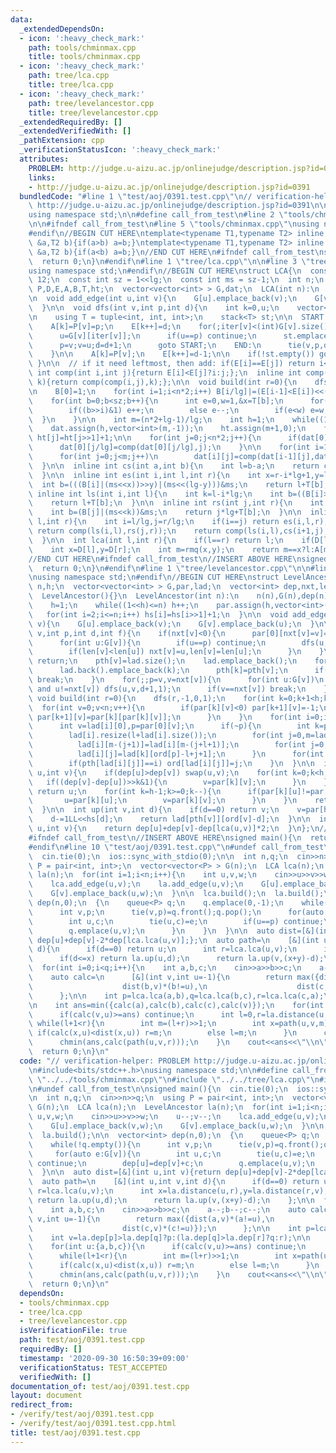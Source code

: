 ```yaml
---
data:
  _extendedDependsOn:
  - icon: ':heavy_check_mark:'
    path: tools/chminmax.cpp
    title: tools/chminmax.cpp
  - icon: ':heavy_check_mark:'
    path: tree/lca.cpp
    title: tree/lca.cpp
  - icon: ':heavy_check_mark:'
    path: tree/levelancestor.cpp
    title: tree/levelancestor.cpp
  _extendedRequiredBy: []
  _extendedVerifiedWith: []
  _pathExtension: cpp
  _verificationStatusIcon: ':heavy_check_mark:'
  attributes:
    PROBLEM: http://judge.u-aizu.ac.jp/onlinejudge/description.jsp?id=0391
    links:
    - http://judge.u-aizu.ac.jp/onlinejudge/description.jsp?id=0391
  bundledCode: "#line 1 \"test/aoj/0391.test.cpp\"\n// verification-helper: PROBLEM\
    \ http://judge.u-aizu.ac.jp/onlinejudge/description.jsp?id=0391\n\n#include<bits/stdc++.h>\n\
    using namespace std;\n\n#define call_from_test\n#line 2 \"tools/chminmax.cpp\"\
    \n\n#ifndef call_from_test\n#line 5 \"tools/chminmax.cpp\"\nusing namespace std;\n\
    #endif\n//BEGIN CUT HERE\ntemplate<typename T1,typename T2> inline void chmin(T1\
    \ &a,T2 b){if(a>b) a=b;}\ntemplate<typename T1,typename T2> inline void chmax(T1\
    \ &a,T2 b){if(a<b) a=b;}\n//END CUT HERE\n#ifndef call_from_test\nsigned main(){\n\
    \  return 0;\n}\n#endif\n#line 1 \"tree/lca.cpp\"\n\n#line 3 \"tree/lca.cpp\"\n\
    using namespace std;\n#endif\n//BEGIN CUT HERE\nstruct LCA{\n  const int lg =\
    \ 12;\n  const int sz = 1<<lg;\n  const int ms = sz-1;\n  int n;\n  vector<int>\
    \ P,D,E,A,B,T,ht;\n  vector<vector<int> > G,dat;\n  LCA(int n):\n    n(n),P(n,-1),D(n),E(n*2,0),A(n*2,-1),B(n*2/lg+1),T(sz,0),G(n){}\n\
    \n  void add_edge(int u,int v){\n    G[u].emplace_back(v);\n    G[v].emplace_back(u);\n\
    \  }\n\n  void dfs(int v,int p,int d){\n    int k=0,u;\n    vector<int> iter(n,0);\n\
    \n    using T = tuple<int, int, int>;\n    stack<T> st;\n\n  START:\n    D[v]=k;\n\
    \    A[k]=P[v]=p;\n    E[k++]=d;\n    for(;iter[v]<(int)G[v].size();iter[v]++){\n\
    \      u=G[v][iter[v]];\n      if(u==p) continue;\n      st.emplace(v,p,d);\n\
    \      p=v;v=u;d=d+1;\n      goto START;\n    END:\n      tie(v,p,d)=st.top();st.pop();\n\
    \    }\n\n    A[k]=P[v];\n    E[k++]=d-1;\n\n    if(!st.empty()) goto END;\n \
    \ }\n\n  // if it need leftmost, then add: if(E[i]==E[j]) return i<j?i:j;\n  inline\
    \ int comp(int i,int j){return E[i]<E[j]?i:j;};\n  inline int comp(int i,int j,int\
    \ k){return comp(comp(i,j),k);};\n\n  void build(int r=0){\n    dfs(r,-1,1);\n\
    \n    B[0]=1;\n    for(int i=1;i<n*2;i++) B[i/lg]|=(E[i-1]<E[i])<<(i%lg);\n\n\
    \    for(int b=0;b<sz;b++){\n      int e=0,w=1,&x=T[b];\n      for(int i=0;i<lg;i++){\n\
    \        if((b>>i)&1) e++;\n        else e--;\n        if(e<w) e=w,x=i;\n    \
    \  }\n    }\n\n    int m=(n*2+lg-1)/lg;\n    int h=1;\n    while((1<<h)<m) h++;\n\
    \    dat.assign(h,vector<int>(m,-1));\n    ht.assign(m+1,0);\n    for(int j=2;j<=m;j++)\
    \ ht[j]=ht[j>>1]+1;\n\n    for(int j=0;j<n*2;j++){\n      if(dat[0][j/lg]<0) dat[0][j/lg]=j;\n\
    \      dat[0][j/lg]=comp(dat[0][j/lg],j);\n    }\n\n    for(int i=1,p=1;i<h;i++,p<<=1)\n\
    \      for(int j=0;j<m;j++)\n        dat[i][j]=comp(dat[i-1][j],dat[i-1][min(j+p,m-1)]);\n\
    \  }\n\n  inline int cs(int a,int b){\n    int l=b-a;\n    return comp(dat[ht[l]][a],dat[ht[l]][b-(1<<ht[l])]);\n\
    \  }\n\n  inline int es(int i,int l,int r){\n    int x=r-i*lg+1,y=l-i*lg;\n  \
    \  int b=(((B[i]|(ms<<x))>>y)|(ms<<(lg-y)))&ms;\n    return l+T[b];\n  }\n\n \
    \ inline int ls(int i,int l){\n    int k=l-i*lg;\n    int b=((B[i]>>k)|(ms<<(lg-k)))&ms;\n\
    \    return l+T[b];\n  }\n\n  inline int rs(int j,int r){\n    int k=r-j*lg+1;\n\
    \    int b=(B[j]|(ms<<k))&ms;\n    return j*lg+T[b];\n  }\n\n  inline int rmq(int\
    \ l,int r){\n    int i=l/lg,j=r/lg;\n    if(i==j) return es(i,l,r);\n    if(i+1==j)\
    \ return comp(ls(i,l),rs(j,r));\n    return comp(ls(i,l),cs(i+1,j),rs(j,r));\n\
    \  }\n\n  int lca(int l,int r){\n    if(l==r) return l;\n    if(D[l]>D[r]) swap(l,r);\n\
    \    int x=D[l],y=D[r];\n    int m=rmq(x,y);\n    return m==x?l:A[m];\n  }\n};\n\
    //END CUT HERE\n#ifndef call_from_test\n//INSERT ABOVE HERE\nsigned main(){\n\
    \  return 0;\n}\n#endif\n#line 1 \"tree/levelancestor.cpp\"\n\n#line 3 \"tree/levelancestor.cpp\"\
    \nusing namespace std;\n#endif\n//BEGIN CUT HERE\nstruct LevelAncestor{\n  int\
    \ n,h;\n  vector<vector<int> > G,par,lad;\n  vector<int> dep,nxt,len,pth,ord,hs;\n\
    \  LevelAncestor(){}\n  LevelAncestor(int n):\n    n(n),G(n),dep(n),nxt(n,-1),len(n),pth(n),ord(n),hs(n+1,0){\n\
    \    h=1;\n    while((1<<h)<=n) h++;\n    par.assign(h,vector<int>(n,-1));\n \
    \   for(int i=2;i<=n;i++) hs[i]=hs[i>>1]+1;\n  }\n\n  void add_edge(int u,int\
    \ v){\n    G[u].emplace_back(v);\n    G[v].emplace_back(u);\n  }\n\n  void dfs(int\
    \ v,int p,int d,int f){\n    if(nxt[v]<0){\n      par[0][nxt[v]=v]=p;\n      len[v]=dep[v]=d;\n\
    \      for(int u:G[v]){\n        if(u==p) continue;\n        dfs(u,v,d+1,0);\n\
    \        if(len[v]<len[u]) nxt[v]=u,len[v]=len[u];\n      }\n    }\n    if(!f)\
    \ return;\n    pth[v]=lad.size();\n    lad.emplace_back();\n    for(int k=v;;k=nxt[k]){\n\
    \      lad.back().emplace_back(k);\n      pth[k]=pth[v];\n      if(k==nxt[k])\
    \ break;\n    }\n    for(;;p=v,v=nxt[v]){\n      for(int u:G[v])\n        if(u!=p\
    \ and u!=nxt[v]) dfs(u,v,d+1,1);\n      if(v==nxt[v]) break;\n    }\n  }\n\n \
    \ void build(int r=0){\n    dfs(r,-1,0,1);\n    for(int k=0;k+1<h;k++){\n    \
    \  for(int v=0;v<n;v++){\n        if(par[k][v]<0) par[k+1][v]=-1;\n        else\
    \ par[k+1][v]=par[k][par[k][v]];\n      }\n    }\n    for(int i=0;i<(int)lad.size();i++){\n\
    \      int v=lad[i][0],p=par[0][v];\n      if(~p){\n        int k=pth[p],l=min(ord[p]+1,(int)lad[i].size());\n\
    \        lad[i].resize(l+lad[i].size());\n        for(int j=0,m=lad[i].size();j+l<m;j++)\n\
    \          lad[i][m-(j+1)]=lad[i][m-(j+l+1)];\n        for(int j=0;j<l;j++)\n\
    \          lad[i][j]=lad[k][ord[p]-l+j+1];\n      }\n      for(int j=0;j<(int)lad[i].size();j++)\n\
    \        if(pth[lad[i][j]]==i) ord[lad[i][j]]=j;\n    }\n  }\n\n  int lca(int\
    \ u,int v){\n    if(dep[u]>dep[v]) swap(u,v);\n    for(int k=0;k<h;k++){\n   \
    \   if((dep[v]-dep[u])>>k&1){\n        v=par[k][v];\n      }\n    }\n    if(u==v)\
    \ return u;\n    for(int k=h-1;k>=0;k--){\n      if(par[k][u]!=par[k][v]){\n \
    \       u=par[k][u];\n        v=par[k][v];\n      }\n    }\n    return par[0][u];\n\
    \  }\n\n  int up(int v,int d){\n    if(d==0) return v;\n    v=par[hs[d]][v];\n\
    \    d-=1LL<<hs[d];\n    return lad[pth[v]][ord[v]-d];\n  }\n\n  int distance(int\
    \ u,int v){\n    return dep[u]+dep[v]-dep[lca(u,v)]*2;\n  }\n};\n//END CUT HERE\n\
    #ifndef call_from_test\n//INSERT ABOVE HERE\nsigned main(){\n  return 0;\n}\n\
    #endif\n#line 10 \"test/aoj/0391.test.cpp\"\n#undef call_from_test\n\nsigned main(){\n\
    \  cin.tie(0);\n  ios::sync_with_stdio(0);\n\n  int n,q;\n  cin>>n>>q;\n  using\
    \ P = pair<int, int>;\n  vector<vector<P> > G(n);\n  LCA lca(n);\n  LevelAncestor\
    \ la(n);\n  for(int i=1;i<n;i++){\n    int u,v,w;\n    cin>>u>>v>>w;\n    u--;v--;\n\
    \    lca.add_edge(u,v);\n    la.add_edge(u,v);\n    G[u].emplace_back(v,w);\n\
    \    G[v].emplace_back(u,w);\n  }\n\n  lca.build();\n  la.build();\n\n  vector<int>\
    \ dep(n,0);\n  {\n    queue<P> q;\n    q.emplace(0,-1);\n    while(!q.empty()){\n\
    \      int v,p;\n      tie(v,p)=q.front();q.pop();\n      for(auto e:G[v]){\n\
    \        int u,c;\n        tie(u,c)=e;\n        if(u==p) continue;\n        dep[u]=dep[v]+c;\n\
    \        q.emplace(u,v);\n      }\n    }\n  }\n\n  auto dist=[&](int u,int v){return\
    \ dep[u]+dep[v]-2*dep[lca.lca(u,v)];};\n  auto path=\n    [&](int u,int v,int\
    \ d){\n      if(d==0) return u;\n      int r=lca.lca(u,v);\n      int x=la.distance(u,r),y=la.distance(r,v);\n\
    \      if(d<=x) return la.up(u,d);\n      return la.up(v,(x+y)-d);\n    };\n\n\
    \  for(int i=0;i<q;i++){\n    int a,b,c;\n    cin>>a>>b>>c;\n    a--;b--;c--;\n\
    \    auto calc=\n      [&](int v,int u=-1){\n        return max({dist(a,v)*(a!=u),\n\
    \                    dist(b,v)*(b!=u),\n                    dist(c,v)*(c!=u)});\n\
    \      };\n\n    int p=lca.lca(a,b),q=lca.lca(b,c),r=lca.lca(c,a);\n    int v=la.dep[p]>la.dep[q]?p:(la.dep[q]>la.dep[r]?q:r);\n\
    \n    int ans=min({calc(a),calc(b),calc(c),calc(v)});\n    for(int u:{a,b,c}){\n\
    \      if(calc(v,u)>=ans) continue;\n      int l=0,r=la.distance(u,v);\n     \
    \ while(l+1<r){\n        int m=(l+r)>>1;\n        int x=path(u,v,m);\n       \
    \ if(calc(x,u)<dist(x,u)) r=m;\n        else l=m;\n      }\n      chmin(ans,calc(path(u,v,l)));\n\
    \      chmin(ans,calc(path(u,v,r)));\n    }\n    cout<<ans<<\"\\n\";\n  }\n  cout<<flush;\n\
    \  return 0;\n}\n"
  code: "// verification-helper: PROBLEM http://judge.u-aizu.ac.jp/onlinejudge/description.jsp?id=0391\n\
    \n#include<bits/stdc++.h>\nusing namespace std;\n\n#define call_from_test\n#include\
    \ \"../../tools/chminmax.cpp\"\n#include \"../../tree/lca.cpp\"\n#include \"../../tree/levelancestor.cpp\"\
    \n#undef call_from_test\n\nsigned main(){\n  cin.tie(0);\n  ios::sync_with_stdio(0);\n\
    \n  int n,q;\n  cin>>n>>q;\n  using P = pair<int, int>;\n  vector<vector<P> >\
    \ G(n);\n  LCA lca(n);\n  LevelAncestor la(n);\n  for(int i=1;i<n;i++){\n    int\
    \ u,v,w;\n    cin>>u>>v>>w;\n    u--;v--;\n    lca.add_edge(u,v);\n    la.add_edge(u,v);\n\
    \    G[u].emplace_back(v,w);\n    G[v].emplace_back(u,w);\n  }\n\n  lca.build();\n\
    \  la.build();\n\n  vector<int> dep(n,0);\n  {\n    queue<P> q;\n    q.emplace(0,-1);\n\
    \    while(!q.empty()){\n      int v,p;\n      tie(v,p)=q.front();q.pop();\n \
    \     for(auto e:G[v]){\n        int u,c;\n        tie(u,c)=e;\n        if(u==p)\
    \ continue;\n        dep[u]=dep[v]+c;\n        q.emplace(u,v);\n      }\n    }\n\
    \  }\n\n  auto dist=[&](int u,int v){return dep[u]+dep[v]-2*dep[lca.lca(u,v)];};\n\
    \  auto path=\n    [&](int u,int v,int d){\n      if(d==0) return u;\n      int\
    \ r=lca.lca(u,v);\n      int x=la.distance(u,r),y=la.distance(r,v);\n      if(d<=x)\
    \ return la.up(u,d);\n      return la.up(v,(x+y)-d);\n    };\n\n  for(int i=0;i<q;i++){\n\
    \    int a,b,c;\n    cin>>a>>b>>c;\n    a--;b--;c--;\n    auto calc=\n      [&](int\
    \ v,int u=-1){\n        return max({dist(a,v)*(a!=u),\n                    dist(b,v)*(b!=u),\n\
    \                    dist(c,v)*(c!=u)});\n      };\n\n    int p=lca.lca(a,b),q=lca.lca(b,c),r=lca.lca(c,a);\n\
    \    int v=la.dep[p]>la.dep[q]?p:(la.dep[q]>la.dep[r]?q:r);\n\n    int ans=min({calc(a),calc(b),calc(c),calc(v)});\n\
    \    for(int u:{a,b,c}){\n      if(calc(v,u)>=ans) continue;\n      int l=0,r=la.distance(u,v);\n\
    \      while(l+1<r){\n        int m=(l+r)>>1;\n        int x=path(u,v,m);\n  \
    \      if(calc(x,u)<dist(x,u)) r=m;\n        else l=m;\n      }\n      chmin(ans,calc(path(u,v,l)));\n\
    \      chmin(ans,calc(path(u,v,r)));\n    }\n    cout<<ans<<\"\\n\";\n  }\n  cout<<flush;\n\
    \  return 0;\n}\n"
  dependsOn:
  - tools/chminmax.cpp
  - tree/lca.cpp
  - tree/levelancestor.cpp
  isVerificationFile: true
  path: test/aoj/0391.test.cpp
  requiredBy: []
  timestamp: '2020-09-30 16:50:39+09:00'
  verificationStatus: TEST_ACCEPTED
  verifiedWith: []
documentation_of: test/aoj/0391.test.cpp
layout: document
redirect_from:
- /verify/test/aoj/0391.test.cpp
- /verify/test/aoj/0391.test.cpp.html
title: test/aoj/0391.test.cpp
---
```

